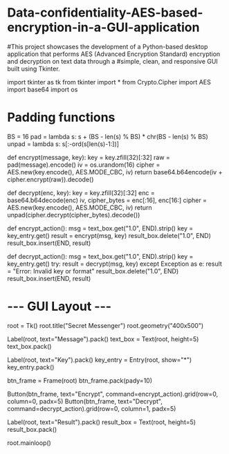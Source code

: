 # Data-confidentiality-AES-based-encryption-in-a-GUI-application
#This project showcases the development of a Python-based desktop application that performs AES (Advanced Encryption Standard) encryption and decryption on text data through a #simple, clean, and responsive GUI built using Tkinter.

import tkinter as tk
from tkinter import *
from Crypto.Cipher import AES
import base64
import os

# Padding functions
BS = 16
pad = lambda s: s + (BS - len(s) % BS) * chr(BS - len(s) % BS)
unpad = lambda s: s[:-ord(s[len(s)-1:])]

def encrypt(message, key):
    key = key.zfill(32)[:32]
    raw = pad(message).encode()
    iv = os.urandom(16)
    cipher = AES.new(key.encode(), AES.MODE_CBC, iv)
    return base64.b64encode(iv + cipher.encrypt(raw)).decode()

def decrypt(enc, key):
    key = key.zfill(32)[:32]
    enc = base64.b64decode(enc)
    iv, cipher_bytes = enc[:16], enc[16:]
    cipher = AES.new(key.encode(), AES.MODE_CBC, iv)
    return unpad(cipher.decrypt(cipher_bytes).decode())

def encrypt_action():
    msg = text_box.get("1.0", END).strip()
    key = key_entry.get()
    result = encrypt(msg, key)
    result_box.delete("1.0", END)
    result_box.insert(END, result)

def decrypt_action():
    msg = text_box.get("1.0", END).strip()
    key = key_entry.get()
    try:
        result = decrypt(msg, key)
    except Exception as e:
        result = "Error: Invalid key or format"
    result_box.delete("1.0", END)
    result_box.insert(END, result)

# --- GUI Layout ---
root = Tk()
root.title("Secret Messenger")
root.geometry("400x500")

Label(root, text="Message").pack()
text_box = Text(root, height=5)
text_box.pack()

Label(root, text="Key").pack()
key_entry = Entry(root, show="*")
key_entry.pack()

btn_frame = Frame(root)
btn_frame.pack(pady=10)

Button(btn_frame, text="Encrypt", command=encrypt_action).grid(row=0, column=0, padx=5)
Button(btn_frame, text="Decrypt", command=decrypt_action).grid(row=0, column=1, padx=5)

Label(root, text="Result").pack()
result_box = Text(root, height=5)
result_box.pack()

root.mainloop()
